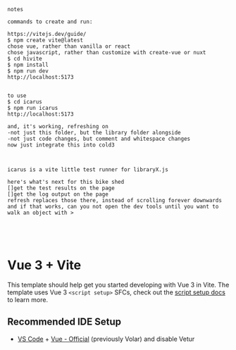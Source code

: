 
```
notes

commands to create and run:

https://vitejs.dev/guide/
$ npm create vite@latest
chose vue, rather than vanilla or react
chose javascript, rather than customize with create-vue or nuxt
$ cd hivite
$ npm install
$ npm run dev
http://localhost:5173


to use
$ cd icarus
$ npm run icarus
http://localhost:5173

and, it's working, refreshing on
-not just this folder, but the library folder alongside
-not just code changes, but comment and whitespace changes
now just integrate this into cold3



icarus is a vite little test runner for libraryX.js

here's what's next for this bike shed
[]get the test results on the page
[]get the log output on the page
refresh replaces those there, instead of scrolling forever downwards
and if that works, can you not open the dev tools until you want to walk an object with >





```

# Vue 3 + Vite

This template should help get you started developing with Vue 3 in Vite. The template uses Vue 3 `<script setup>` SFCs, check out the [script setup docs](https://v3.vuejs.org/api/sfc-script-setup.html#sfc-script-setup) to learn more.

## Recommended IDE Setup

- [VS Code](https://code.visualstudio.com/) + [Vue - Official](https://marketplace.visualstudio.com/items?itemName=Vue.volar) (previously Volar) and disable Vetur

